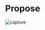# Propose

![capture](https://user-images.githubusercontent.com/13420273/53683290-4d235900-3cff-11e9-9e1f-3ee883a91b8b.PNG)
